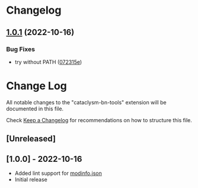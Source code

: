 # Changelog

## [1.0.1](https://github.com/scarf005/Cataclysm-BN-tools/compare/v1.0.0...v1.0.1) (2022-10-16)


### Bug Fixes

* try without PATH ([072315e](https://github.com/scarf005/Cataclysm-BN-tools/commit/072315eaeea07c10ec5e82b30dd5b52b8b4567a1))

# Change Log

All notable changes to the "cataclysm-bn-tools" extension will be documented in this file.

Check [Keep a Changelog](http://keepachangelog.com/) for recommendations on how to structure this file.

## [Unreleased]

## [1.0.0] - 2022-10-16

- Added lint support for [modinfo.json][modinfo]
- Initial release

[modinfo]: https://github.com/cataclysmbnteam/Cataclysm-BN/blob/upload/doc/JSON_INFO.md#mod_info
